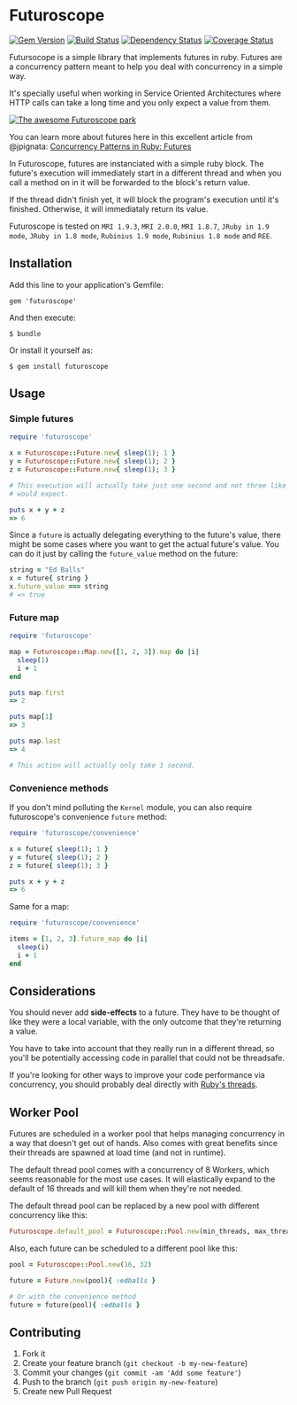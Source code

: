 # Futuroscope
[![Gem Version](https://badge.fury.io/rb/futuroscope.png)](http://badge.fury.io/rb/futuroscope)
[![Build Status](https://travis-ci.org/codegram/futuroscope.png?branch=master)](https://travis-ci.org/codegram/futuroscope)
[![Dependency Status](https://gemnasium.com/codegram/futuroscope.png)](https://gemnasium.com/codegram/futuroscope)
[![Coverage Status](https://coveralls.io/repos/codegram/futuroscope/badge.png?branch=master)](https://coveralls.io/r/codegram/futuroscope)

Futursocope is a simple library that implements futures in ruby. Futures are a
concurrency pattern meant to help you deal with concurrency in a simple way.

It's specially useful when working in Service Oriented Architectures where HTTP
calls can take a long time and you only expect a value from them.

[![The awesome Futuroscope park](http://europe.eurostar.com/wp-content/uploads/2011/06/Futuroscope10-59-of-107.jpg)](http://futuroscope.com)

You can learn more about futures here in this excellent article from @jpignata:
[Concurrency Patterns in Ruby:
Futures](http://tx.pignata.com/2012/11/concurrency-patterns-in-ruby-futures.html)

In Futuroscope, futures are instanciated with a simple ruby block. The future's 
execution will immediately start in a different thread and when you call a
method on in it will be forwarded to the block's return value.

If the thread didn't finish yet, it will block the program's execution until
it's finished. Otherwise, it will immediataly return its value.

Futuroscope is tested on `MRI 1.9.3`, `MRI 2.0.0`, `MRI 1.8.7`, `JRuby in 1.9 mode`, `JRuby in 1.8 mode`, `Rubinius 1.9 mode`, `Rubinius 1.8 mode` and `REE`.

## Installation

Add this line to your application's Gemfile:

    gem 'futuroscope'

And then execute:

    $ bundle

Or install it yourself as:

    $ gem install futuroscope

## Usage

### Simple futures
```Ruby
require 'futuroscope'

x = Futuroscope::Future.new{ sleep(1); 1 }
y = Futuroscope::Future.new{ sleep(1); 2 }
z = Futuroscope::Future.new{ sleep(1); 3 }

# This execution will actually take just one second and not three like you
# would expect.

puts x + y + z
=> 6
```

Since a `future` is actually delegating everything to the future's value, there
might be some cases where you want to get the actual future's value. You can do
it just by calling the `future_value` method on the future:

```Ruby
string = "Ed Balls"
x = future{ string }
x.future_value === string
# => true
```

### Future map
```Ruby
require 'futuroscope'

map = Futuroscope::Map.new([1, 2, 3]).map do |i|
  sleep(1)
  i + 1
end

puts map.first
=> 2

puts map[1]
=> 3

puts map.last
=> 4

# This action will actually only take 1 second.
```

### Convenience methods

If you don't mind polluting the `Kernel` module, you can also require
futuroscope's convenience `future` method:

```Ruby
require 'futuroscope/convenience'

x = future{ sleep(1); 1 }
y = future{ sleep(1); 2 }
z = future{ sleep(1); 3 }

puts x + y + z
=> 6
```

Same for a map:

```Ruby
require 'futuroscope/convenience'

items = [1, 2, 3].future_map do |i|
  sleep(i)
  i + 1
end
```

## Considerations

You should never add **side-effects** to a future. They have to be thought of 
like they were a local variable, with the only outcome that they're returning a 
value. 

You have to take into account that they really run in a different thread, so
you'll be potentially accessing code in parallel that could not be threadsafe.

If you're looking for other ways to improve your code performance via
concurrency, you should probably deal directly with [Ruby's
threads](http://ruby-doc.org/core-2.0/Thread.html).

## Worker Pool

Futures are scheduled in a worker pool that helps managing concurrency in a way
that doesn't get out of hands. Also comes with great benefits since their
threads are spawned at load time (and not in runtime).

The default thread pool comes with a concurrency of 8 Workers, which seems
reasonable for the most use cases. It will elastically expand to the default of
16 threads and will kill them when they're not needed.

The default thread pool can be replaced by a new pool with different 
concurrency like this:

```Ruby
Futuroscope.default_pool = Futuroscope::Pool.new(min_threads, max_threads)
```

Also, each future can be scheduled to a different pool like this:

```Ruby
pool = Futuroscope::Pool.new(16, 32)

future = Future.new(pool){ :edballs }

# Or with the convenience method
future = future(pool){ :edballs }
```

## Contributing

1. Fork it
2. Create your feature branch (`git checkout -b my-new-feature`)
3. Commit your changes (`git commit -am 'Add some feature'`)
4. Push to the branch (`git push origin my-new-feature`)
5. Create new Pull Request
